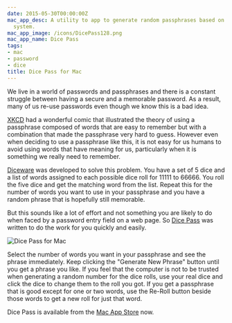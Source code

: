 ```yaml
---
date: 2015-05-30T00:00:00Z
mac_app_desc: A utility to app to generate random passphrases based on the Diceware
  system.
mac_app_image: /icons/DicePass128.png
mac_app_name: Dice Pass
tags:
- mac
- password
- dice
title: Dice Pass for Mac
---
```


We live in a world of passwords and passphrases and there is a constant struggle
between having a secure and a memorable password. As a result, many of us re-use
passwords even though we know this is a bad idea.

[XKCD][1] had a wonderful comic that illustrated the theory of using a
passphrase composed of words that are easy to remember but with a combination
that made the passphrase very hard to guess. However even when deciding to use a
passphrase like this, it is not easy for us humans to avoid using words that
have meaning for us, particularly when it is something we really need to
remember.

[Diceware][2] was developed to solve this problem. You have a set of 5 dice and
a list of words assigned to each possible dice roll for 11111 to 66666. You roll
the five dice and get the matching word from the list. Repeat this for the
number of words you want to use in your passphrase and you have a random phrase
that is hopefully still memorable.

But this sounds like a lot of effort and not something you are likely to do when
faced by a password entry field on a web page. So [Dice Pass][4] was written to
do the work for you quickly and easily.

![Dice Pass for Mac][3]

Select the number of words you want in your passphrase and see the phrase
immediately. Keep clicking the "Generate New Phrase" button until you get a
phrase you like. If you feel that the computer is not to be trusted when
generating a random number for the dice rolls, use your real dice and click the
dice to change them to the roll you got. If you get a passphrase that is good
except for one or two words, use the Re-Roll button beside those words to get a
new roll for just that word.

Dice Pass is available from the [Mac App Store][5] now.

[1]: https://xkcd.com/936/
[2]: http://world.std.com/~reinhold/diceware.html
[3]: /images/2015/DicePass_Mac.png
[4]: /dicepass/
[5]: https://itunes.apple.com/app/dice-pass/id997688302?mt=12&uo=4
